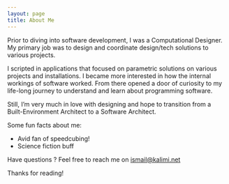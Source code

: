 ```yaml
---
layout: page
title: About Me
---
```


Prior to diving into software development, I was a Computational Designer. My primary job was to design and coordinate design/tech solutions to various projects.

I scripted in applications that focused on parametric solutions on various projects and installations. I became more interested in how the internal workings of software worked. From there opened a door of curiosity to my life-long journey to understand and learn about programming software.

Still, I’m very much in love with designing and hope to transition from a Built-Environment Architect to a Software Architect.

Some fun facts about me:

* Avid fan of speedcubing!
* Science fiction buff

Have questions ? Feel free to reach me on ismail@kalimi.net

Thanks for reading!

